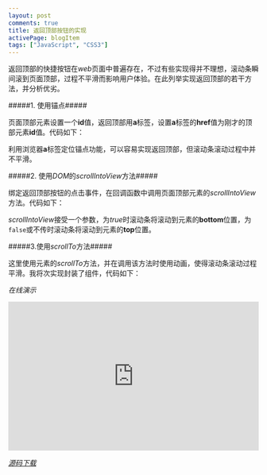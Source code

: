 ```yaml
---
layout: post
comments: true
title: 返回顶部按钮的实现
activePage: blogItem
tags: ["JavaScript", "CSS3"]
---
```


返回顶部的快捷按钮在*web*页面中普遍存在，不过有些实现得并不理想，滚动条瞬间滚到页面顶部，过程不平滑而影响用户体验。在此列举实现返回顶部的若干方法，并分析优劣。

#####1. 使用锚点#####

页面顶部元素设置一个**id**值，返回顶部用**a**标签，设置**a**标签的**href**值为刚才的顶部元素**id**值。代码如下：

<script src="https://gist.github.com/lightunderblack/ae1a1829fb0fcc131800.js"></script>

利用浏览器**a**标签定位锚点功能，可以容易实现返回顶部，但滚动条滚动过程中并不平滑。
<!--more-->

#####2. 使用*DOM*的*scrollIntoView*方法#####

绑定返回顶部按钮的点击事件，在回调函数中调用页面顶部元素的*scrollIntoView*方法。代码如下：

<script src="https://gist.github.com/lightunderblack/1dc6a01c417235e1d31b.js"></script>

*scrollIntoView*接受一个参数，为*true*时滚动条将滚动到元素的**bottom**位置，为`false`或不传时滚动条将滚动到元素的**top**位置。

#####3.使用*scrollTo*方法#####

这里使用元素的*scrollTo*方法，并在调用该方法时使用动画，使得滚动条滚动过程平滑。我将次实现封装了组件，代码如下：

<script src="https://gist.github.com/lightunderblack/862491dbfe4f648262bf.js"></script>

*在线演示*

<iframe src="http://jsfiddle.net/shiny_bender/MwVp5/7/embedded" style="width:100%;height:300px;" frameborder="0" scrolling="no"></iframe>

[*源码下载*]({{site.url}}/downloads/files/smoothscroll.zip)




